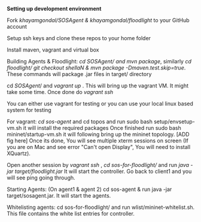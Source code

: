 **Setting up development environment** 

Fork _khayamgondal/SOSAgent & khayamgondal/floodlight_ to your GitHub account

Setup ssh keys and clone these repos to your home folder

Install maven, vagrant and virtual box

Building Agents & Floodlight: _cd SOSAgent/ and mvn package_, similarly _cd floodlight/ git checkout shellaN & mvn package -Dmaven.test.skip=true_. These commands will package .jar files in target/ directory

cd _SOSAgent_/ and _vagrant up_ . This will bring up the vagrant VM. It might take some time. Once done do _vagrant ssh_

You can either use vagrant for testing or you can use your local linux based system for testing

For vagrant: 
 _cd sos-agent_ and cd topos and run sudo bash setup/envsetup-vm.sh it will install the
 required packages Once finished run sudo bash mininet/startup-vm.sh 
 it will following bring up the mininet topology.
[ADD fig here]
Once its done, You will see multiple xterm sessions on screen 
(If you are on Mac and see error "Can't open Display",
 You will need to install XQuartz). 
 
Open another session by _vagrant ssh_ , _cd sos-for-floodlight/_ and run _java -jar target/floodlight.jar_ It will start the controller. Go back to client1 and you will see ping going through. 

Starting Agents: (On agent1 & agent 2) cd sos-agent & run java -jar target/sosagent.jar. It 
will start the agents.

Whitelisting agents: cd sos-for-floodlight/ and run wlist/mininet-whitelist.sh. 
This file contains the white list entries for controller.


